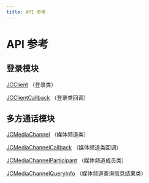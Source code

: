 ```yaml
---
title: API 参考
---
```

# API 参考

## 登录模块

[JCClient](/portal/reference/V2.1/windows/C++/html/class_j_c_client.html)
（登录类）

[JCClientCallback](/portal/reference/V2.1/windows/C++/html/class_j_c_client_callback.html)
（登录类回调）

## 多方通话模块

[JCMediaChannel](/portal/reference/V2.1/windows/C++/html/class_j_c_media_channel.html)
（媒体频道类）

[JCMediaChannelCallback](/portal/reference/V2.1/windows/C++/html/class_j_c_media_channel_callback.html)
（媒体频道类回调）

[JCMediaChannelParticipant](/portal/reference/V2.1/windows/C++/html/class_j_c_media_channel_participant.html)
（媒体频道成员类）

[JCMediaChannelQueryInfo](/portal/reference/V2.1/windows/C++/html/class_j_c_media_channel_query_info.html)
（媒体频道查询信息结果类）
